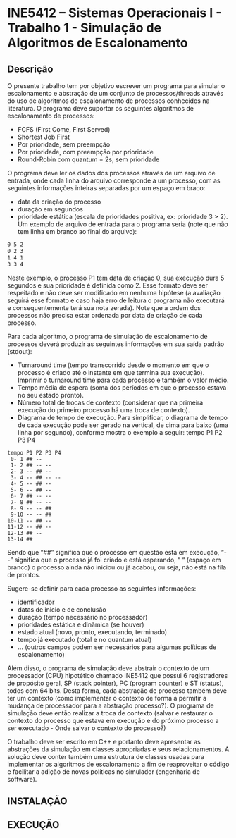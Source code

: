 # INE5412 – Sistemas Operacionais I - Trabalho 1 - Simulação de Algoritmos de Escalonamento

## Descrição
O presente trabalho tem por objetivo escrever um programa para simular o escalonamento e
abstração de um conjunto de processos/threads através do uso de algoritmos de escalonamento de
processos conhecidos na literatura. O programa deve suportar os seguintes algoritmos de
escalonamento de processos:
-  FCFS (First Come, First Served)
- Shortest Job First
- Por prioridade, sem preempção
- Por prioridade, com preempção por prioridade
- Round-Robin com quantum = 2s, sem prioridade


O programa deve ler os dados dos processos através de um arquivo de entrada, onde cada linha do
arquivo corresponde a um processo, com as seguintes informações inteiras separadas por um espaço
em braco:
- data da criação do processo
- duração em segundos
- prioridade estática (escala de prioridades positiva, ex: prioridade 3 > 2).
Um exemplo de arquivo de entrada para o programa seria (note que não tem linha em branco ao
final do arquivo):

```txt
0 5 2
0 2 3
1 4 1
3 3 4
```
Neste exemplo, o processo P1 tem data de criação 0, sua execução dura 5 segundos e sua prioridade
é definida como 2. Esse formato deve ser respeitado e não deve ser modificado em nenhuma
hipótese (a avaliação seguirá esse formato e caso haja erro de leitura o programa não executará e
consequentemente terá sua nota zerada). Note que a ordem dos processos não precisa estar ordenada
por data de criação de cada processo.

Para cada algoritmo, o programa de simulação de escalonamento de processos deverá produzir as
seguintes informações em sua saída padrão (stdout):
- Turnaround time (tempo transcorrido desde o momento em que o processo é criado até o
instante em que termina sua execução). Imprimir o turnaround time para cada processo e
também o valor médio.
- Tempo média de espera (soma dos períodos em que o processo estava no seu estado pronto).
- Número total de trocas de contexto (considerar que na primeira execução do primeiro
processo há uma troca de contexto).
- Diagrama de tempo de execução.
Para simplificar, o diagrama de tempo de cada execução pode ser gerado na vertical, de cima para
baixo (uma linha por segundo), conforme mostra o exemplo a seguir:
tempo P1 P2 P3 P4
```
tempo P1 P2 P3 P4
 0- 1 ## --
 1- 2 ## -- --
 2- 3 -- ## --
 3- 4 -- ## -- --
 4- 5 -- ## --
 5- 6 -- ## --
 6- 7 ## -- --
 7- 8 ## -- --
 8- 9 -- -- ##
 9-10 -- -- ##
10-11 -- ## --
11-12 -- ## --
12-13 ## --
13-14 ##
```

Sendo que “##” significa que o processo em questão está em execução, “--” significa que o
processo já foi criado e está esperando, “ “ (espaço em branco) o processo ainda não iniciou ou já
acabou, ou seja, não está na fila de prontos.

Sugere-se definir para cada processo as seguintes informações:
- identificador
- datas de inicio e de conclusão
- duração (tempo necessário no processador)
- prioridades estática e dinâmica (se houver)
- estado atual (novo, pronto, executando, terminado)
- tempo já executado (total e no quantum atual)
- … (outros campos podem ser necessários para algumas políticas de escalonamento)
  
Além disso, o programa de simulação deve abstrair o contexto de um processador (CPU) hipotético
chamado INE5412 que possui 6 registradores de propósito geral, SP (stack pointer), PC (program
counter) e ST (status), todos com 64 bits. Desta forma, cada abstração de processo também deve ter
um contexto (como implementar o contexto de forma a permitir a mudança de processador para a
abstração processo?). O programa de simulação deve então realizar a troca de contexto (salvar e
restaurar o contexto do processo que estava em execução e do próximo processo a ser executado -
Onde salvar o contexto do processo?)

O trabalho deve ser escrito em C++ e portanto deve apresentar as abstrações da simulação em
classes apropriadas e seus relacionamentos. A solução deve conter também uma estrutura de classes
usadas para implementar os algoritmos de escalonamento a fim de reaproveitar o código e facilitar a
adição de novas políticas no simulador (engenharia de software).

## INSTALAÇÃO

## EXECUÇÃO
